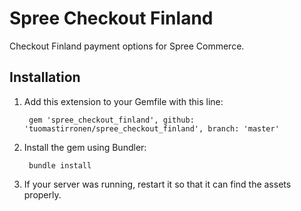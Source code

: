 # Spree Checkout Finland

Checkout Finland payment options for Spree Commerce.

## Installation

1. Add this extension to your Gemfile with this line:
        
        gem 'spree_checkout_finland', github: 'tuomastirronen/spree_checkout_finland', branch: 'master'

2. Install the gem using Bundler:

        bundle install

3. If your server was running, restart it so that it can find the assets properly.
